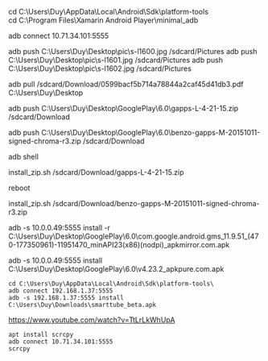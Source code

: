 cd C:\Users\Duy\AppData\Local\Android\Sdk\platform-tools\
cd C:\Program Files\Xamarin Android Player\minimal_adb

adb connect 10.71.34.101:5555

adb push C:\Users\Duy\Desktop\pic\s-l1600.jpg /sdcard/Pictures
adb push C:\Users\Duy\Desktop\pic\s-l1601.jpg /sdcard/Pictures
adb push C:\Users\Duy\Desktop\pic\s-l1602.jpg /sdcard/Pictures

adb pull /sdcard/Download/0599bacf5b714a78844a2caf45d41db3.pdf C:\Users\Duy\Desktop

adb push C:\Users\Duy\Desktop\GooglePlay\6.0\gapps-L-4-21-15.zip /sdcard/Download

adb push C:\Users\Duy\Desktop\GooglePlay\6.0\benzo-gapps-M-20151011-signed-chroma-r3.zip /sdcard/Download

adb shell

install_zip.sh /sdcard/Download/gapps-L-4-21-15.zip

reboot

install_zip.sh /sdcard/Download/benzo-gapps-M-20151011-signed-chroma-r3.zip

adb -s 10.0.0.49:5555 install -r C:\Users\Duy\Desktop\GooglePlay\6.0\com.google.android.gms_11.9.51_(470-177350961)-11951470_minAPI23(x86)(nodpi)_apkmirror.com.apk

adb -s 10.0.0.49:5555 install C:\Users\Duy\Desktop\GooglePlay\6.0\v4.23.2_apkpure.com.apk

```
cd C:\Users\Duy\AppData\Local\Android\Sdk\platform-tools\
adb connect 192.168.1.37:5555
adb -s 192.168.1.37:5555 install C:\Users\Duy\Downloads\smarttube_beta.apk
```
https://www.youtube.com/watch?v=TtLrLkWhUpA


```
apt install scrcpy
adb connect 10.71.34.101:5555
scrcpy
```
